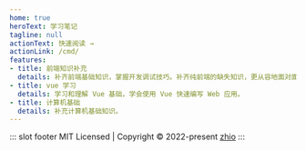 ```yaml
---
home: true
heroText: 学习笔记
tagline: null
actionText: 快速阅读 →
actionLink: /cmd/
features:
- title: 前端知识补充
  details: 补齐前端基础知识，掌握开发调试技巧。补齐纯前端的缺失知识，更从容地面对面试官。
- title: vue 学习
  details: 学习和理解 Vue 基础，学会使用 Vue 快速编写 Web 应用。
- title: 计算机基础
  details: 补充计算机基础知识。
---
```

::: slot footer
MIT Licensed | Copyright © 2022-present [zhio](https://github.com/lr6)
:::